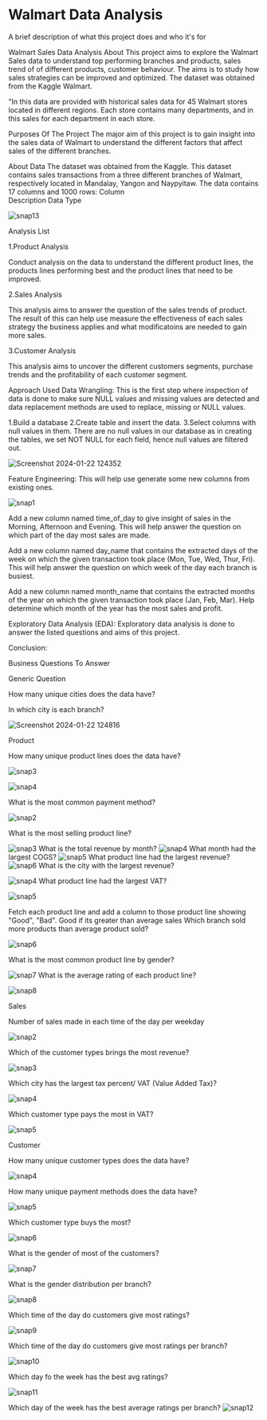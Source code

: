 
# Walmart Data Analysis

A brief description of what this project does and who it's for

Walmart Sales Data Analysis
About
This project aims to explore the Walmart Sales data to understand top performing branches and products, sales trend of of different products, customer behaviour. The aims is to study how sales strategies can be improved and optimized. The dataset was obtained from the Kaggle Walmart.

"In this data are provided with historical sales data for 45 Walmart stores located in different regions. Each store contains many departments, and in this  sales for each department in each store. 

Purposes Of The Project
The major aim of this project is to gain insight into the sales data of Walmart to understand the different factors that affect sales of the different branches.

About Data
The dataset was obtained from the Kaggle. This dataset contains sales transactions from a three different branches of Walmart, respectively located in Mandalay, Yangon and Naypyitaw. The data contains 17 columns and 1000 rows:
Column	
Description	Data Type


![snap13](https://github.com/Ritvik-Srivastava/Walmart/assets/123249392/a6bcab64-76d8-4c6d-917f-045495032b8b)

Analysis List

1.Product Analysis

Conduct analysis on the data to understand the different product lines, the products lines performing best and the product lines that need to be improved.

2.Sales Analysis

This analysis aims to answer the question of the sales trends of product. The result of this can help use measure the effectiveness of each sales strategy the business applies and what modificatoins are needed to gain more sales.

3.Customer Analysis

This analysis aims to uncover the different customers segments, purchase trends and the profitability of each customer segment.

Approach Used
Data Wrangling: This is the first step where inspection of data is done to make sure NULL values and missing values are detected and data replacement methods are used to replace, missing or NULL values.

1.Build a database
2.Create table and insert the data.
3.Select columns with null values in them. 
There are no null values in our database as in creating the tables, we set NOT NULL for each field, hence null values are filtered out.

![Screenshot 2024-01-22 124352](https://github.com/Ritvik-Srivastava/Walmart/assets/123249392/c896f4b1-2e75-4cc2-bc32-3ce1698d17bd)


Feature Engineering: This will help use generate some new columns from existing ones.

![snap1](https://github.com/Ritvik-Srivastava/Walmart/assets/123249392/5c9600f4-4211-4e61-8ea5-e4d27b5d5703)

Add a new column named time_of_day to give insight of sales in the Morning, Afternoon and Evening. This will help answer the question on which part of the day most sales are made.

Add a new column named day_name that contains the extracted days of the week on which the given transaction took place (Mon, Tue, Wed, Thur, Fri). This will help answer the question on which week of the day each branch is busiest.

Add a new column named month_name that contains the extracted months of the year on which the given transaction took place (Jan, Feb, Mar). Help determine which month of the year has the most sales and profit.

Exploratory Data Analysis (EDA): Exploratory data analysis is done to answer the listed questions and aims of this project.

Conclusion:

Business Questions To Answer

Generic Question

How many unique cities does the data have?




In which city is each branch?



![Screenshot 2024-01-22 124816](https://github.com/Ritvik-Srivastava/Walmart/assets/123249392/4396eecd-8702-4862-bc93-278002968a1f)



Product

How many unique product lines does the data have?

![snap3](https://github.com/Ritvik-Srivastava/Walmart/assets/123249392/d83c5250-4c65-45b2-87cb-98291085b9aa)



![snap4](https://github.com/Ritvik-Srivastava/Walmart/assets/123249392/1b48513c-ee17-4b7a-885c-12959fc03938)

What is the most common payment method?

![snap2](https://github.com/Ritvik-Srivastava/Walmart/assets/123249392/a328076b-ddef-4184-bb26-28b814c17029)

What is the most selling product line?

![snap3](https://github.com/Ritvik-Srivastava/Walmart/assets/123249392/689302b4-f4c7-4518-878a-087ddca47054)
What is the total revenue by month?
![snap4](https://github.com/Ritvik-Srivastava/Walmart/assets/123249392/d93ece3f-5d1b-4c43-b751-45e45dcfa5b8)
What month had the largest COGS?
![snap5](https://github.com/Ritvik-Srivastava/Walmart/assets/123249392/061c2d27-4089-41ee-be7a-eb77722421ef)
What product line had the largest revenue?
![snap6](https://github.com/Ritvik-Srivastava/Walmart/assets/123249392/4512dffa-c780-4104-82fd-dcca666f4f71)
What is the city with the largest revenue?

![snap4](https://github.com/Ritvik-Srivastava/Walmart/assets/123249392/b726560f-863c-49af-bd20-9b84dda6a547)
What product line had the largest VAT?

![snap5](https://github.com/Ritvik-Srivastava/Walmart/assets/123249392/131b98a4-764a-4492-9f4f-b5fe0208a0cb)

Fetch each product line and add a column to those product line showing "Good", "Bad". Good if its greater than average sales
Which branch sold more products than average product sold?

![snap6](https://github.com/Ritvik-Srivastava/Walmart/assets/123249392/f94335c7-7218-4409-b64d-a1adc0c4bce9)

What is the most common product line by gender?

![snap7](https://github.com/Ritvik-Srivastava/Walmart/assets/123249392/5342231c-1f99-415f-b69f-3f30c60b9674)
What is the average rating of each product line?

![snap8](https://github.com/Ritvik-Srivastava/Walmart/assets/123249392/9c01bdf0-9c6a-453b-b906-96d7b3223077)


Sales

Number of sales made in each time of the day per weekday

![snap2](https://github.com/Ritvik-Srivastava/Walmart/assets/123249392/cc49b3ab-b68e-4f25-9eaf-072e006c2220)

Which of the customer types brings the most revenue?

![snap3](https://github.com/Ritvik-Srivastava/Walmart/assets/123249392/fbf0c259-1a97-42e2-83a1-bb6063970a91)

Which city has the largest tax percent/ VAT (Value Added Tax)?

![snap4](https://github.com/Ritvik-Srivastava/Walmart/assets/123249392/d28b31e0-4645-425d-81f3-0a26271ba06a)

Which customer type pays the most in VAT?

![snap5](https://github.com/Ritvik-Srivastava/Walmart/assets/123249392/843e3661-f305-4477-8668-7fe9de95c861)

Customer

How many unique customer types does the data have?

![snap4](https://github.com/Ritvik-Srivastava/Walmart/assets/123249392/9f874058-d06b-4fe4-b6c5-f9699c7d2729)

How many unique payment methods does the data have?

![snap5](https://github.com/Ritvik-Srivastava/Walmart/assets/123249392/5fdafdf9-8d5f-429c-9803-2349b443e816)





Which customer type buys the most?

![snap6](https://github.com/Ritvik-Srivastava/Walmart/assets/123249392/4296848e-903e-4146-aab2-b9389e276757)

What is the gender of most of the customers?

![snap7](https://github.com/Ritvik-Srivastava/Walmart/assets/123249392/918d59a5-89d7-4b10-9a1b-b0e26e3d9a7c)

What is the gender distribution per branch?

![snap8](https://github.com/Ritvik-Srivastava/Walmart/assets/123249392/59ff00af-3dcc-4c7c-8eaa-01cdb3285ad5)

Which time of the day do customers give most ratings?

![snap9](https://github.com/Ritvik-Srivastava/Walmart/assets/123249392/229d57e1-a257-4ad4-8752-dc79d6d1a591)

Which time of the day do customers give most ratings per branch?

![snap10](https://github.com/Ritvik-Srivastava/Walmart/assets/123249392/972260f8-f7a1-4d30-a3d8-09c9bf283c06)

Which day fo the week has the best avg ratings?

![snap11](https://github.com/Ritvik-Srivastava/Walmart/assets/123249392/d0177509-7fef-49a3-885c-7c0f4eab8f93)

Which day of the week has the best average ratings per branch?
![snap12](https://github.com/Ritvik-Srivastava/Walmart/assets/123249392/f55f3093-5a7a-4a6c-ba74-3288c2434331)
